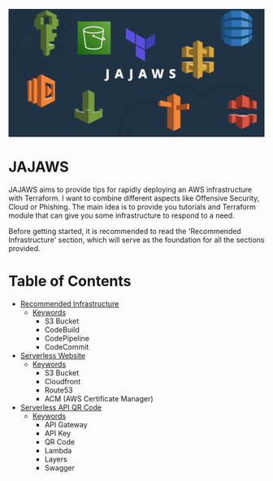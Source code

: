 ![Logo](./img/JAJAWS.png)

# JAJAWS

JAJAWS aims to provide tips for rapidly deploying an AWS infrastructure with Terraform. I want to combine different aspects like Offensive Security, Cloud or Phishing. The main idea is to provide you tutorials and Terraform module that can give you some infrastructure to respond to a need.

Before getting started, it is recommended to read the 'Recommended Infrastructure' section, which will serve as the foundation for all the sections provided.

Table of Contents
=================

- [Recommended Infrastructure](Installation/README.md#recommended-infrastructure)
  - [Keywords](Installation/README.md#keywords)
    - S3 Bucket
    - CodeBuild
    - CodePipeline
    - CodeCommit
- [Serverless Website](Serverless%20Website/README.md#serverless-website)
  - [Keywords](Serverless%20Website/README.md#keywords)
    - S3 Bucket
    - Cloudfront
    - Route53
    - ACM (AWS Certificate Manager)
- [Serverless API QR Code](Serverless%20API%20QR%20Code/README.md#serverless-api-qr-code)
  - [Keywords](Serverless%20API%20QR%20Code/README.md#keywords)
    - API Gateway
    - API Key
    - QR Code
    - Lambda
    - Layers
    - Swagger